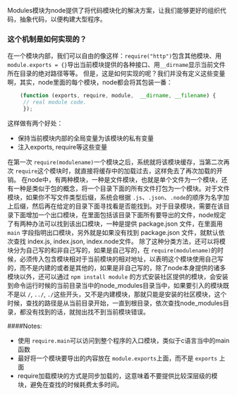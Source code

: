 Modules模块为node提供了将代码模块化的解决方案，让我们能够更好的组织代码，抽象代码，以便构建大型程序。

### 这个机制是如何实现的？
在一个模块内部，我们可以自由的像这样：`require("http")`包含其他模块、用`module.exports = {}`导出当前模块提供的各种接口、用`__dirname`显示当前文件所在目录的绝对路径等等。
但是，这是如何实现的呢？我们并没有定义这些变量啊，其实，node里面的每个模块，node都会将其包装一番：
```javascript
	(function (exports, require, module,  __dirname, __filename) {
	 // real module code.
	 });
```
这样做有两个好处：
 - 保持当前模块内部的全局变量为该模块的私有变量
 - 注入exports, require等这些变量

在第一次 `require(modulename)`一个模块之后，系统就将该模块缓存，当第二次再次 `require`这个模块时，就直接将缓存中的加载过去，这样免去了再次加载的开销。
在node中，有两种模块，一种是文件模块，也就是单个文件为一个模块，还有一种是类似于包的概念，将一个目录下面的所有文件打包为一个模块。对于文件模块，如果你不写文件类型后缀，系统会根据 `.js`、`.json`、`.node`的顺序为名字加上后缀，然后再在给定的目录下面寻找看是否能找到。对于目录模块，需要在该目录下面增加一个出口模块，在里面包括该目录下面所有要导出的文件，node规定了有两种办法可以找到该出口模块，一种是提供 package.json 文件，在里面用 `main` 字段指明出口模块，另外就是如果没有找到 package.json 文件，就默认依次查找 index.js, index.json, index.node文件。
除了这种分类方法，还可以将模块分为自己写的和非自己写的，如果是自己写的，在 `require(modulename)`的时候，必须传入包含模块相对于当前模块的相对地址，以表明这个模块使用自己写的，而不是内建的或者是其他的，如果是非自己写的，除了node本身提供的诸多模块以外，还可以通过 `npm install module` 的方式安装社区提供的模块，会安装到命令运行时候的当前目录当中的node_modules目录当中，如果要引入的模块既不是以 `/`, `../`, `./`这些开头，又不是内建模块，那就只能是安装的社区模块，这个时候，查找的路径是从当前目录开始，一直到根目录，依次查找node_modules目录，都没有找到的话，就抛出找不到当前模块错误。

####Notes:
 - 使用 `require.main`可以访问到整个程序的入口模块，类似于c语言当中的main函数
 - 最好将一个模块要导出的内容放在 `module.exports`上面，而不是 `exports` 上面
 - require加载模块的方式是同步加载的，这意味着不要提供比较深层级的模块，避免在查找的时候耗费太多时间。 
